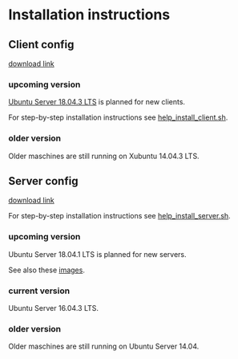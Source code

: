 # Installation instructions

## Client config
[download link](https://xubuntu.org/download#lts)


### upcoming version
[Ubuntu Server 18.04.3 LTS](http://cdimage.ubuntu.com/xubuntu/releases/18.04/release/) is planned for new clients.

For step-by-step installation instructions see [help_install_client.sh](../scripts/help_install_client.sh).

### older version
Older maschines are still running on Xubuntu 14.04.3 LTS.

## Server config

[download link](https://www.ubuntu.com/download/server)

For step-by-step installation instructions see [help_install_server.sh](../scripts/help_install_server.sh).

### upcoming version
Ubuntu Server 18.04.1 LTS is planned for new servers.

See also these [images](img/server_install).

### current version
Ubuntu Server 16.04.3 LTS.

### older version
Older maschines are still running on Ubuntu Server 14.04.
